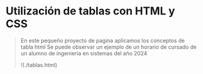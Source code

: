 # Utilización de tablas con HTML y CSS 
> En este pequeño proyecto de pagina aplicamos los conceptos de tabla html 
> Se puede observar un ejemplo de un horario de cursado de un alumno de ingeniería en sistemas del año 2024
>
> !(./tablas.html)